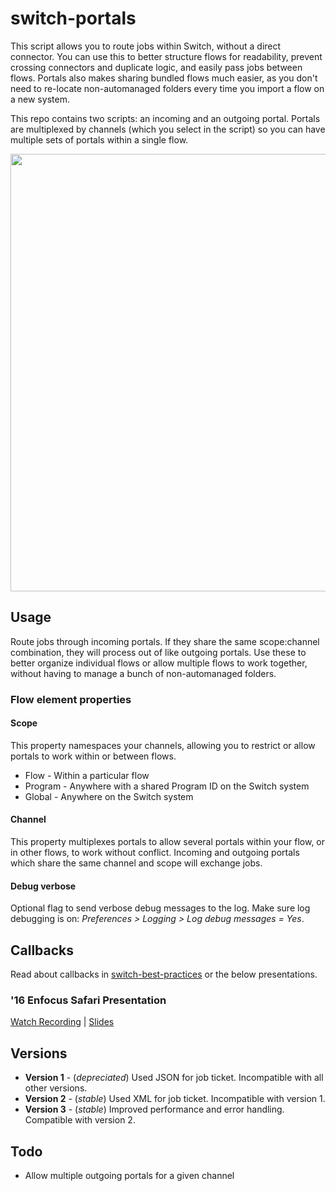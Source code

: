 # switch-portals
This script allows you to route jobs within Switch, without a direct connector. You can use this to better structure flows for readability, prevent crossing connectors and duplicate logic, and easily pass jobs between flows. Portals also makes sharing bundled flows much easier, as you don't need to re-locate non-automanaged folders every time you import a flow on a new system.

This repo contains two scripts: an incoming and an outgoing portal. Portals are multiplexed by channels (which you select in the script) so you can have multiple sets of portals within a single flow.

<img src="https://i.imgur.com/8gqHhVH.png" width="700">

## Usage

Route jobs through incoming portals. If they share the same scope:channel combination, they will process out of like outgoing portals. Use these to better organize individual flows or allow multiple flows to work together, without having to manage a bunch of non-automanaged folders. 

### Flow element properties

#### Scope
This property namespaces your channels, allowing you to restrict or allow portals to work within or between flows.

- Flow - Within a particular flow
- Program - Anywhere with a shared Program ID on the Switch system
- Global - Anywhere on the Switch system

#### Channel
This property multiplexes portals to allow several portals within your flow, or in other flows, to work without conflict. Incoming and outgoing portals which share the same channel and scope will exchange jobs.

#### Debug verbose
Optional flag to send verbose debug messages to the log. Make sure log debugging is on: _Preferences > Logging > Log debug messages = Yes_.

## Callbacks
Read about callbacks in [switch-best-practices](https://github.com/open-automation/switch-best-practices#design-patterns) or the below presentations.

### '16 Enfocus Safari Presentation 
[Watch Recording](https://www.enfocus.com/en/virtual-safari/thinking-with-portals) | [Slides](https://docs.google.com/presentation/d/1bV9UrtWUQUcIyCZW-Su-C6SrRKYnkrHehvc10u77C-8/edit?usp=sharing)

## Versions
* **Version 1** - (_depreciated_) Used JSON for job ticket. Incompatible with all other versions.
* **Version 2** - (_stable_) Used XML for job ticket. Incompatible with version 1.
* **Version 3** - (_stable_) Improved performance and error handling. Compatible with version 2.


## Todo
- Allow multiple outgoing portals for a given channel
